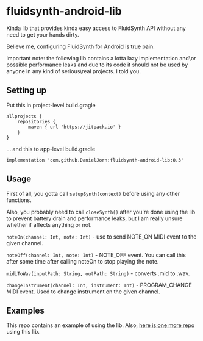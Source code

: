 # fluidsynth-android-lib

Kinda lib that provides kinda easy access to FluidSynth API without any need to get your hands dirty.

Believe me, configuring FluidSynth for Android is true pain.

Important note: the following lib contains a lotta lazy implementation and\or possible performance leaks and due to its code it should not be used by anyone in any kind of serious\real projects. I told you.

## Setting up

Put this in project-level build.gragle

```
allprojects {
    repositories {
        maven { url 'https://jitpack.io' }
    }
}
```

... and this to app-level build.gradle

```
implementation 'com.github.DanielJorn:fluidsynth-android-lib:0.3'
```

## Usage

First of all, you gotta call ```setupSynth(context)``` before using any other functions.

Also, you probably need to call ```closeSynth()``` after you're done using the lib to prevent battery drain and performance leaks, but I am really unsure whether if affects anything or not.

```noteOn(channel: Int, note: Int)``` - use to send NOTE_ON MIDI event to the given channel.

```noteOff(channel: Int, note: Int)``` - NOTE_OFF event. You can call this after some time after calling noteOn to stop playing the note.

```midiToWav(inputPath: String, outPath: String)``` - converts .mid to .wav. 

```changeInstrument(channel: Int, instrument: Int)``` - PROGRAM_CHANGE MIDI event. Used to change instrument on the given channel.

## Examples 

This repo contains an example of using the lib.
Also, [here is one more repo](https://github.com/DanielJorn/Beat-Em-Up/tree/c-library) using this lib.
